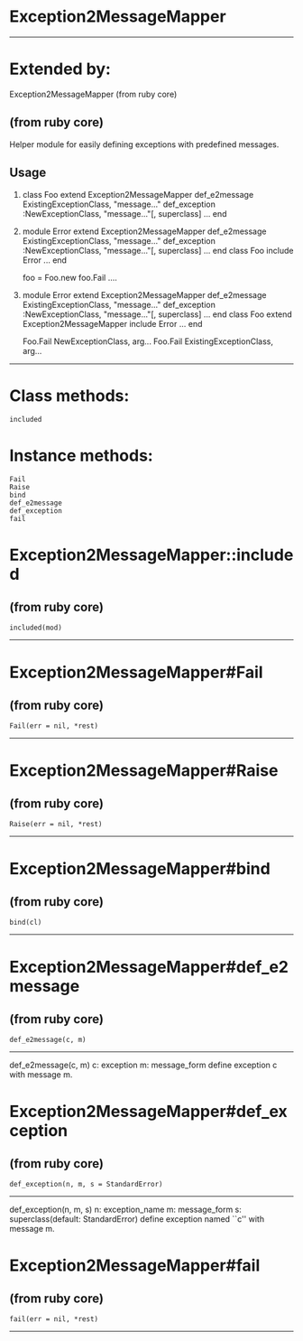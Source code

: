 # Exception2MessageMapper

---
# Extended by:
Exception2MessageMapper (from ruby core)

(from ruby core)
---
Helper module for easily defining exceptions with predefined messages.

## Usage

1.
    class Foo
      extend Exception2MessageMapper
      def_e2message ExistingExceptionClass, "message..."
      def_exception :NewExceptionClass, "message..."[, superclass]
      ...
    end

2.
    module Error
      extend Exception2MessageMapper
      def_e2message ExistingExceptionClass, "message..."
      def_exception :NewExceptionClass, "message..."[, superclass]
      ...
    end
    class Foo
      include Error
      ...
    end

    foo = Foo.new
    foo.Fail ....

3.
    module Error
      extend Exception2MessageMapper
      def_e2message ExistingExceptionClass, "message..."
      def_exception :NewExceptionClass, "message..."[, superclass]
      ...
    end
    class Foo
      extend Exception2MessageMapper
      include Error
      ...
    end

    Foo.Fail NewExceptionClass, arg...
    Foo.Fail ExistingExceptionClass, arg...
---
# Class methods:

    included

# Instance methods:

    Fail
    Raise
    bind
    def_e2message
    def_exception
    fail

# Exception2MessageMapper::included

(from ruby core)
---
    included(mod)

---


# Exception2MessageMapper#Fail

(from ruby core)
---
    Fail(err = nil, *rest)

---


# Exception2MessageMapper#Raise

(from ruby core)
---
    Raise(err = nil, *rest)

---


# Exception2MessageMapper#bind

(from ruby core)
---
    bind(cl)

---


# Exception2MessageMapper#def_e2message

(from ruby core)
---
    def_e2message(c, m)

---

def_e2message(c, m)
        c:  exception
        m:  message_form
    define exception c with message m.


# Exception2MessageMapper#def_exception

(from ruby core)
---
    def_exception(n, m, s = StandardError)

---

def_exception(n, m, s)
        n:  exception_name
        m:  message_form
        s:  superclass(default: StandardError)
    define exception named ``c'' with message m.


# Exception2MessageMapper#fail

(from ruby core)
---
    fail(err = nil, *rest)

---


